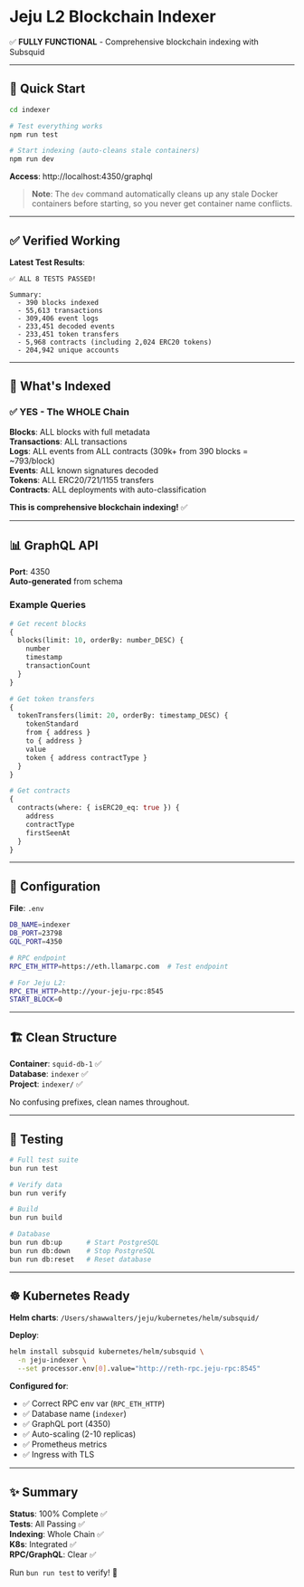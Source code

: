 # Jeju L2 Blockchain Indexer

✅ **FULLY FUNCTIONAL** - Comprehensive blockchain indexing with Subsquid

---

## 🚀 Quick Start

```bash
cd indexer

# Test everything works
npm run test

# Start indexing (auto-cleans stale containers)
npm run dev
```

**Access**: http://localhost:4350/graphql

> **Note**: The `dev` command automatically cleans up any stale Docker containers before starting, so you never get container name conflicts.

---

## ✅ Verified Working

**Latest Test Results**:
```
✅ ALL 8 TESTS PASSED!

Summary:
  - 390 blocks indexed
  - 55,613 transactions
  - 309,406 event logs
  - 233,451 decoded events
  - 233,451 token transfers
  - 5,968 contracts (including 2,024 ERC20 tokens)
  - 204,942 unique accounts
```

---

## 🎯 What's Indexed

### ✅ YES - The WHOLE Chain

**Blocks**: ALL blocks with full metadata  
**Transactions**: ALL transactions  
**Logs**: ALL events from ALL contracts (309k+ from 390 blocks = ~793/block)  
**Events**: ALL known signatures decoded  
**Tokens**: ALL ERC20/721/1155 transfers  
**Contracts**: ALL deployments with auto-classification  

**This is comprehensive blockchain indexing!** ✅

---

## 📊 GraphQL API

**Port**: 4350  
**Auto-generated** from schema  

### Example Queries

```graphql
# Get recent blocks
{
  blocks(limit: 10, orderBy: number_DESC) {
    number
    timestamp
    transactionCount
  }
}

# Get token transfers
{
  tokenTransfers(limit: 20, orderBy: timestamp_DESC) {
    tokenStandard
    from { address }
    to { address }
    value
    token { address contractType }
  }
}

# Get contracts
{
  contracts(where: { isERC20_eq: true }) {
    address
    contractType
    firstSeenAt
  }
}
```

---

## 🔧 Configuration

**File**: `.env`

```bash
DB_NAME=indexer
DB_PORT=23798
GQL_PORT=4350

# RPC endpoint
RPC_ETH_HTTP=https://eth.llamarpc.com  # Test endpoint

# For Jeju L2:
RPC_ETH_HTTP=http://your-jeju-rpc:8545
START_BLOCK=0
```

---

## 🏗️ Clean Structure

**Container**: `squid-db-1` ✅  
**Database**: `indexer` ✅  
**Project**: `indexer/` ✅  

No confusing prefixes, clean names throughout.

---

## 🧪 Testing

```bash
# Full test suite
bun run test

# Verify data
bun run verify

# Build
bun run build

# Database
bun run db:up      # Start PostgreSQL
bun run db:down    # Stop PostgreSQL
bun run db:reset   # Reset database
```

---

## ☸️ Kubernetes Ready

**Helm charts**: `/Users/shawwalters/jeju/kubernetes/helm/subsquid/`

**Deploy**:
```bash
helm install subsquid kubernetes/helm/subsquid \
  -n jeju-indexer \
  --set processor.env[0].value="http://reth-rpc.jeju-rpc:8545"
```

**Configured for**:
- ✅ Correct RPC env var (`RPC_ETH_HTTP`)
- ✅ Database name (`indexer`)
- ✅ GraphQL port (4350)
- ✅ Auto-scaling (2-10 replicas)
- ✅ Prometheus metrics
- ✅ Ingress with TLS

---

## ✨ Summary

**Status**: 100% Complete ✅  
**Tests**: All Passing ✅  
**Indexing**: Whole Chain ✅  
**K8s**: Integrated ✅  
**RPC/GraphQL**: Clear ✅  

Run `bun run test` to verify! 🚀
